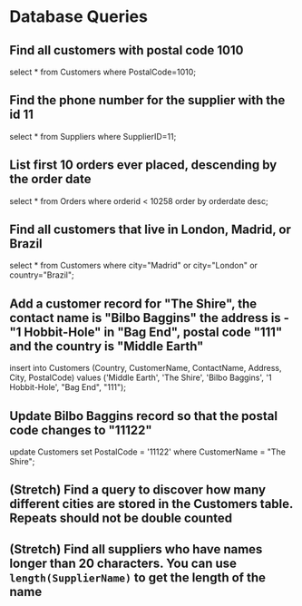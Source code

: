 # Database Queries

## Find all customers with postal code 1010

select \* from Customers where PostalCode=1010;

## Find the phone number for the supplier with the id 11

select \* from Suppliers where SupplierID=11;

## List first 10 orders ever placed, descending by the order date

select \* from Orders where orderid < 10258 order by orderdate desc;

## Find all customers that live in London, Madrid, or Brazil

select \* from Customers where city="Madrid" or city="London" or country="Brazil";

## Add a customer record for "The Shire", the contact name is "Bilbo Baggins" the address is -"1 Hobbit-Hole" in "Bag End", postal code "111" and the country is "Middle Earth"

insert into Customers (Country, CustomerName, ContactName, Address, City, PostalCode) values ('Middle Earth', 'The Shire', 'Bilbo Baggins', '1 Hobbit-Hole', "Bag End", "111");

## Update Bilbo Baggins record so that the postal code changes to "11122"

update Customers
set PostalCode = '11122'
where CustomerName = "The Shire";

## (Stretch) Find a query to discover how many different cities are stored in the Customers table. Repeats should not be double counted

## (Stretch) Find all suppliers who have names longer than 20 characters. You can use `length(SupplierName)` to get the length of the name
